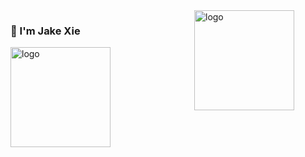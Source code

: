 <!--
**xiejiajun/xiejiajun** is a ✨ _special_ ✨ repository because its `README.md` (this file) appears on your GitHub profile.

Here are some ideas to get you started:

- 🔭 I’m currently working on ...
- 🌱 I’m currently learning ...
- 👯 I’m looking to collaborate on ...
- 🤔 I’m looking for help with ...
- 💬 Ask me about ...
- 📫 How to reach me: ...
- 😄 Pronouns: ...
- ⚡ Fun fact: ...
-->
<img src="https://github-readme-stats.vercel.app/api?username=xiejiajun&show_icons=true" alt="logo" height="160" align="right" style="margin-right: 50px; margin-bottom: 20px;" />

### :wave: I'm Jake Xie
<img src="https://github-profile-trophy.vercel.app/?username=xiejiajun&theme=flat&column=7" alt="logo" height="160" align="center" style="margin: auto; margin-bottom: 20px;" />
